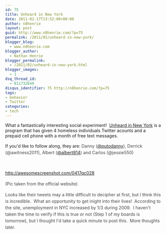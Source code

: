 ```yaml
---
id: 75
title: Unheard in New York
date: 2011-02-17T13:52:00+00:00
author: n8henrie
layout: post
guid: http://www.n8henrie.com/?p=75
permalink: /2011/02/unheard-in-new-york/
blogger_blog:
  - www.n8henrie.com
blogger_author:
  - Nathan Henrie
blogger_permalink:
  - /2011/02/unheard-in-new-york.html
blogger_images:
  - 1
dsq_thread_id:
  - 811732649
disqus_identifier: 75 http://n8henrie.com/?p=75
tags:
- behavior
- Twitter
categories:
- tech
---
```

<div>
  <p>
    What a fantastically interesting social experiment!  <a href="http://underheardinnewyork.com/">Unheard in New York</a> is a program that has given 4 homeless individuals Twitter acounts and a prepaid cell phone with a month of free text messages.  
  </p>
  
  <p>
    If you'd like to follow along, they are: <span style="color: #474747; line-height: 21px;">Danny (<a href="http://twitter.com/putodanny" target="_blank">@putodanny</a>), Derrick (@awitness2011), Albert (<a href="http://twitter.com/albert814" target="_blank">@albert814</a>) and Carlos (@jessie550)</span>
  </p>
  
  <p>
     
  </p>
  
  <p>
    <span style="color: #474747;"><span style="line-height: 21px;"><span style="color: #474747;"><a href="http://awesomescreenshot.com/0417qc028">http://awesomescreenshot.com/0417qc028</a></span></span></span>
  </p>
  
  <p>
    <span style="color: #474747; line-height: 21px;">(Pic taken from the official website)</span>
  </p>
  
  <p>
    <span style="color: #474747;"><span style="line-height: 21px;"><span style="color: #474747;">Looks like their tweets may a little difficult to decipher at first, but I think this is incredible.  What an opportunity to get inight into their lives!  According to the site, unemployment in NYC increased by 1/3 during 2009.  I haven't taken the time to verify if this is true or not (Step 1 of my boards is tomorrow), but I thought I'd take a quick minute to post this.  More thoughts later.</span></span></span>
  </p>
</div>

<div>
</div>
